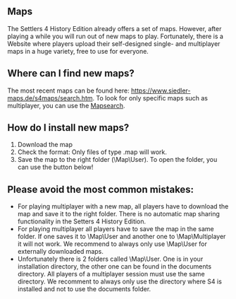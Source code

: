
## Maps
The Settlers 4 History Edition already offers a set of maps. However, after playing a while you will run out of new maps to play.
Fortunately, there is a Website where players upload their self-designed single- and multiplayer maps in a huge variety, free to use for everyone.

## Where can I find new maps?
The most recent maps can be found here: https://www.siedler-maps.de/s4maps/search.htm.
To look for only specific maps such as multiplayer, you can use the [Mapsearch].


## How do I install new maps?
1. Download the map
2. Check the format: Only files of type .map will work.
3. Save the map to the right folder (\Map\User). To open the folder, you can use the button below!

## Please avoid the most common mistakes:
* For playing multiplayer with a new map, all players have to download the map and save it to the right folder. There is no automatic map sharing functionality in the Setters 4 History Edition.
* For playing multiplayer all players have to save the map in the same folder. If one saves it to \Map\User and another one to \Map\Multiplayer it will not work. We recommend to always only use \Map\User for externally downloaded maps.
* Unfortunately there is 2 folders called \Map\User. One is in your installation directory, the other one can be found in the documents directory. All players of a multiplayer session must use the same directory. We recomment to always only use the directory where S4 is installed and not to use the documents folder.

[Mapsearch]: https://www.siedler-maps.de/s4maps/search.htm

